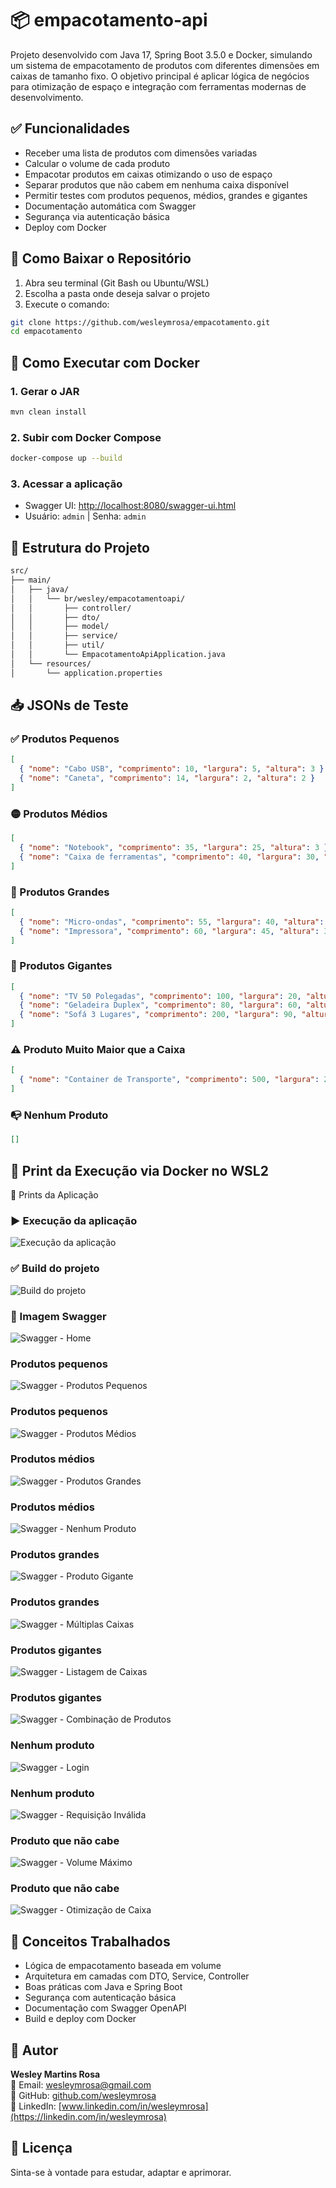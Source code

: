 
# 📦 empacotamento-api

Projeto desenvolvido com Java 17, Spring Boot 3.5.0 e Docker, simulando um sistema de empacotamento de produtos com diferentes dimensões em caixas de tamanho fixo. 
O objetivo principal é aplicar lógica de negócios para otimização de espaço e integração com ferramentas modernas de desenvolvimento.

## ✅ Funcionalidades

- Receber uma lista de produtos com dimensões variadas
- Calcular o volume de cada produto
- Empacotar produtos em caixas otimizando o uso de espaço
- Separar produtos que não cabem em nenhuma caixa disponível
- Permitir testes com produtos pequenos, médios, grandes e gigantes
- Documentação automática com Swagger
- Segurança via autenticação básica
- Deploy com Docker

## 🔁 Como Baixar o Repositório

1. Abra seu terminal (Git Bash ou Ubuntu/WSL)
2. Escolha a pasta onde deseja salvar o projeto
3. Execute o comando:

```bash
git clone https://github.com/wesleymrosa/empacotamento.git
cd empacotamento
```

## 🐳 Como Executar com Docker

### 1. Gerar o JAR

```bash
mvn clean install
```

### 2. Subir com Docker Compose

```bash
docker-compose up --build
```

### 3. Acessar a aplicação

- Swagger UI: [http://localhost:8080/swagger-ui.html](http://localhost:8080/swagger-ui.html)
- Usuário: `admin` | Senha: `admin`

## 📂 Estrutura do Projeto

```bash
src/
├── main/
│   ├── java/
│   │   └── br/wesley/empacotamentoapi/
│   │       ├── controller/
│   │       ├── dto/
│   │       ├── model/
│   │       ├── service/
│   │       ├── util/
│   │       └── EmpacotamentoApiApplication.java
│   └── resources/
│       └── application.properties
```

## 📥 JSONs de Teste

### ✅ Produtos Pequenos
```json
[
  { "nome": "Cabo USB", "comprimento": 10, "largura": 5, "altura": 3 },
  { "nome": "Caneta", "comprimento": 14, "largura": 2, "altura": 2 }
]
```

### 🟡 Produtos Médios
```json
[
  { "nome": "Notebook", "comprimento": 35, "largura": 25, "altura": 3 },
  { "nome": "Caixa de ferramentas", "comprimento": 40, "largura": 30, "altura": 20 }
]
```

### 🔵 Produtos Grandes
```json
[
  { "nome": "Micro-ondas", "comprimento": 55, "largura": 40, "altura": 35 },
  { "nome": "Impressora", "comprimento": 60, "largura": 45, "altura": 30 }
]
```

### 🔴 Produtos Gigantes
```json
[
  { "nome": "TV 50 Polegadas", "comprimento": 100, "largura": 20, "altura": 70 },
  { "nome": "Geladeira Duplex", "comprimento": 80, "largura": 60, "altura": 200 },
  { "nome": "Sofá 3 Lugares", "comprimento": 200, "largura": 90, "altura": 85 }
]
```

### ⚠️ Produto Muito Maior que a Caixa
```json
[
  { "nome": "Container de Transporte", "comprimento": 500, "largura": 200, "altura": 250 }
]
```

### 📭 Nenhum Produto
```json
[]
```

## 📸 Print da Execução via Docker no WSL2

📸 Prints da Aplicação

### ▶️ Execução da aplicação
![Execução da aplicação](assets/run.png)

### ✅ Build do projeto
![Build do projeto](assets/build.png)

### 📘 Imagem Swagger 
![Swagger - Home](assets/swagger_001.png)

### Produtos pequenos
![Swagger - Produtos Pequenos](assets/swagger_002.png)

### Produtos pequenos
![Swagger - Produtos Médios](assets/swagger_003.png)

### Produtos médios
![Swagger - Produtos Grandes](assets/swagger_004.png)

### Produtos médios
![Swagger - Nenhum Produto](assets/swagger_005.png)

### Produtos grandes
![Swagger - Produto Gigante](assets/swagger_006.png)

### Produtos grandes
![Swagger - Múltiplas Caixas](assets/swagger_007.png)

### Produtos gigantes
![Swagger - Listagem de Caixas](assets/swagger_008.png)

### Produtos gigantes
![Swagger - Combinação de Produtos](assets/swagger_009.png)

### Nenhum produto
![Swagger - Login](assets/swagger_010.png)

### Nenhum produto
![Swagger - Requisição Inválida](assets/swagger_011.png)

### Produto que não cabe
![Swagger - Volume Máximo](assets/swagger_012.png)

### Produto que não cabe
![Swagger - Otimização de Caixa](assets/swagger_013.png)


## 🧠 Conceitos Trabalhados

- Lógica de empacotamento baseada em volume
- Arquitetura em camadas com DTO, Service, Controller
- Boas práticas com Java e Spring Boot
- Segurança com autenticação básica
- Documentação com Swagger OpenAPI
- Build e deploy com Docker

## 👤 Autor

**Wesley Martins Rosa**  
📧 Email: wesleymrosa@gmail.com  
🐙 GitHub: [github.com/wesleymrosa](https://github.com/wesleymrosa)  
🔗 LinkedIn: [www.linkedin.com/in/wesleymrosa](https://linkedin.com/in/wesleymrosa)

## 📅 Licença

Sinta-se à vontade para estudar, adaptar e aprimorar.
